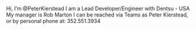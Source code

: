 Hi, I’m @PeterKierstead
I am a Lead Developer/Engineer with Dentsu - USA
My manager is Rob Marton
I can be reached via Teams as Peter Kierstead, or by personal phone at: 352.551.3934
